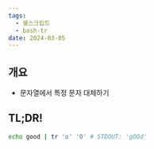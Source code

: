 ```yaml
---
tags:
  - 쉘스크립트
  - bash-tr
date: 2024-03-05
---
```

## 개요

- 문자열에서 특정 문자 대체하기

## TL;DR!

```bash
echo good | tr 'o' 'O' # STDOUT: 'gOOd'
```